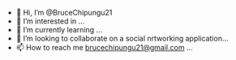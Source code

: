- 👋 Hi, I’m @BruceChipungu21
- 👀 I’m interested in ...
- 🌱 I’m currently learning ...
- 💞️ I’m looking to collaborate on a social nrtworking application...
- 📫 How to reach me brucechipungu21@gmail.com ...

<!---
BruceChipungu21/BruceChipungu21 is a ✨ special ✨ repository because its `README.md` (this file) appears on your GitHub profile.
You can click the Preview link to take a look at your changes.
--->
